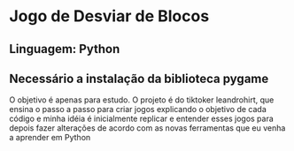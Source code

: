 # Jogo de Desviar de Blocos

## Linguagem: Python
## Necessário a instalação da biblioteca pygame

O objetivo é apenas para estudo. O projeto é do tiktoker leandrohirt, que ensina o passo a passo para criar jogos explicando o objetivo de cada código e minha idéia é inicialmente replicar e entender esses jogos para depois fazer alterações de acordo com as novas ferramentas que eu venha a aprender em Python
